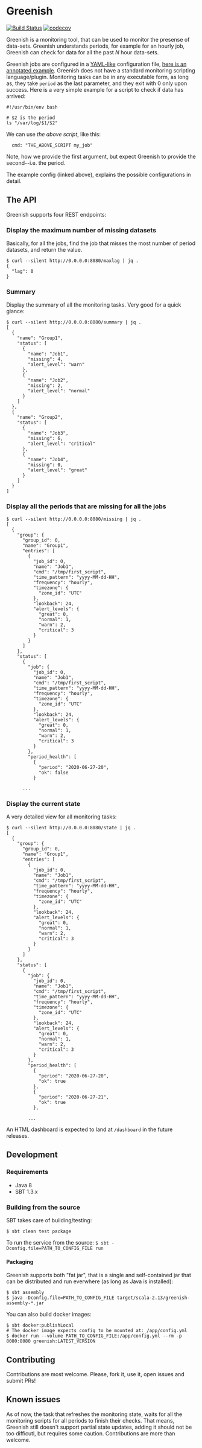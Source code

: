 # Greenish

[![Build Status](https://travis-ci.org/amanjpro/greenish.svg?branch=master)](https://travis-ci.org/amanjpro/greenish)
[![codecov](https://codecov.io/gh/amanjpro/greenish/branch/master/graph/badge.svg)](https://codecov.io/gh/amanjpro/greenish)

Greenish is a monitoring tool, that can be used to monitor the presense of
data-sets. Greenish understands periods, for example for an hourly job,
Greenish can check for data for all the past _N_ hour data-sets.

Greenish jobs are configured in a
[YAML-like](https://github.com/lightbend/config) configuration file, [here is
an annotated example](src/test/resources/application.conf). Greenish does not
have a standard monitoring scripting language/plugin. Monitoring tasks can be
in any executable form, as long as, they take `period` as the last parameter,
and they exit with 0 only upon success. Here is a very simple example for a
script to check if data has arrived:

```
#!/usr/bin/env bash

# $2 is the period
ls "/var/log/$1/$2"
```

We can use _the above script_, like this:

```
  cmd: "THE_ABOVE_SCRIPT my_job"
```

Note, how we provide the first argument, but expect Greenish to provide the
second--i.e. the period.

The example config (linked above), explains the possible configurations in
detail.

## The API

Greenish supports four REST endpoints:

### Display the maximum number of missing datasets 

Basically, for all the jobs, find the job that misses the most number of
period datasets, and return the value.

```
$ curl --silent http://0.0.0.0:8080/maxlag | jq .
{
  "lag": 0
}
```
### Summary

Display the summary of all the monitoring tasks. Very good for a quick glance:

```
$ curl --silent http://0.0.0.0:8080/summary | jq .
[
  {
    "name": "Group1",
    "status": [
      {
        "name": "Job1",
        "missing": 4,
        "alert_level": "warn"
      },
      {
        "name": "Job2",
        "missing": 2,
        "alert_level": "normal"
      }
    ]
  },
  {
    "name": "Group2",
    "status": [
      {
        "name": "Job3",
        "missing": 6,
        "alert_level": "critical"
      },
      {
        "name": "Job4",
        "missing": 0,
        "alert_level": "great"
      }
    ]
  }
]
```

### Display all the periods that are missing for all the jobs

```
$ curl --silent http://0.0.0.0:8080/missing | jq .
[
  {
    "group": {
      "group_id": 0,
      "name": "Group1",
      "entries": [
        {
          "job_id": 0,
          "name": "Job1",
          "cmd": "/tmp/first_script",
          "time_pattern": "yyyy-MM-dd-HH",
          "frequency": "hourly",
          "timezone": {
            "zone_id": "UTC"
          },
          "lookback": 24,
          "alert_levels": {
            "great": 0,
            "normal": 1,
            "warn": 2,
            "critical": 3
          }
        }
      ]
    },
    "status": [
      {
        "job": {
          "job_id": 0,
          "name": "Job1",
          "cmd": "/tmp/first_script",
          "time_pattern": "yyyy-MM-dd-HH",
          "frequency": "hourly",
          "timezone": {
            "zone_id": "UTC"
          },
          "lookback": 24,
          "alert_levels": {
            "great": 0,
            "normal": 1,
            "warn": 2,
            "critical": 3
          }
        },
        "period_health": [
          {
            "period": "2020-06-27-20",
            "ok": false
          }

      ...
```

### Display the current state

A very detailed view for all monitoring tasks:

```
$ curl --silent http://0.0.0.0:8080/state | jq .
[
  {
    "group": {
      "group_id": 0,
      "name": "Group1",
      "entries": [
        {
          "job_id": 0,
          "name": "Job1",
          "cmd": "/tmp/first_script",
          "time_pattern": "yyyy-MM-dd-HH",
          "frequency": "hourly",
          "timezone": {
            "zone_id": "UTC"
          },
          "lookback": 24,
          "alert_levels": {
            "great": 0,
            "normal": 1,
            "warn": 2,
            "critical": 3
          }
        }
      ]
    },
    "status": [
      {
        "job": {
          "job_id": 0,
          "name": "Job1",
          "cmd": "/tmp/first_script",
          "time_pattern": "yyyy-MM-dd-HH",
          "frequency": "hourly",
          "timezone": {
            "zone_id": "UTC"
          },
          "lookback": 24,
          "alert_levels": {
            "great": 0,
            "normal": 1,
            "warn": 2,
            "critical": 3
          }
        },
        "period_health": [
          {
            "period": "2020-06-27-20",
            "ok": true
          },
          {
            "period": "2020-06-27-21",
            "ok": true
          },

        ...
```




An HTML dashboard is expected to land at `/dashboard` in the future releases.

## Development

### Requirements

- Java 8
- SBT 1.3.x

### Building from the source

SBT takes care of building/testing:

`$ sbt clean test package`

To run the service from the source:
`$ sbt -Dconfig.file=PATH_TO_CONFIG_FILE run`

#### Packaging

Greenish supports both "fat jar", that is a single and self-contained jar that
can be distributed and run everwhere (as long as Java is installed):

```
$ sbt assembly
$ java -Dconfig.file=PATH_TO_CONFIG_FILE target/scala-2.13/greenish-assembly-*.jar
```

You can also build docker images:

```
$ sbt docker:publishLocal
# The docker image expects config to be mounted at: /app/config.yml
$ docker run --volume PATH_TO_CONFIG_FILE:/app/config.yml --rm -p 8080:8080 greenish:LATEST_VERSION
```

## Contributing

Contributions are most welcome. Please, fork it, use it, open issues and submit PRs!

## Known issues

As of now, the task that refreshes the monitoring state, waits for all the
monitoring scripts for all periods to finish their checks. That means, Greenish
still doesn't support partial state updates, adding it should not be too difficutl,
but requires some caution. Contributions are more than welcome.
